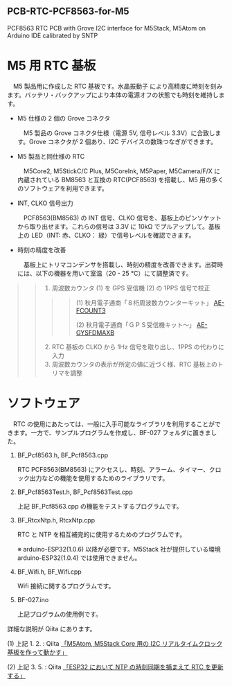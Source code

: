 ## PCB-RTC-PCF8563-for-M5
PCF8563 RTC PCB with Grove I2C interface for M5Stack, M5Atom on Arduino IDE calibrated by SNTP

# M5 用 RTC 基板

　M5 製品用に作成した RTC 基板です。水晶振動子 により高精度に時刻を刻みます。バッテリ・バックアップにより本体の電源オフの状態でも時刻を維持します。

- M5 仕様の 2 個の Grove コネクタ

    　M5 製品の Grove コネクタ仕様（電源 5V, 信号レベル 3.3V）に合致します。Grove コネクタが 2 個あり、I2C デバイスの数珠つなぎができます。

- M5 製品と同仕様の RTC

    　M5Core2, M5StickC/C Plus, M5CoreInk, M5Paper, M5Camera/F/X に内蔵されている BM8563 と互換の RTC(PCF8563) を搭載し、M5 用の多くのソフトウェアを利用できます。

- INT, CLKO 信号出力

    　PCF8563(BM8563) の INT 信号、CLKO 信号を、基板上のピンソケットから取り出せます。これらの信号は 3.3V に 10kΩ でプルアップして。基板上の LED（INT: 赤、CLKO： 緑）で信号レベルを確認できます。 

- 時刻の精度を改善

    　基板上にトリマコンデンサを搭載し、時刻の精度を改善できます。出荷時には、以下の機器を用いて室温（20 - 25 ℃）にて調整済です。

>> 1. 周波数カウンタ (1) を GPS 受信機 (2) の 1PPS 信号で校正
>>>> (1) 秋月電子通商「８桁周波数カウンターキット」 [AE-FCOUNT3](
https://akizukidenshi.com/catalog/g/gK-13432/)
>>>>
>>>> (2) 秋月電子通商「ＧＰＳ受信機キット～」 [AE-GYSFDMAXB](
https://akizukidenshi.com/catalog/g/gK-09991/)
>> 2. RTC 基板の CLKO から 1Hz 信号を取り出し、1PPS の代わりに入力
>> 3. 周波数カウンタの表示が所定の値に近づく様、RTC 基板上のトリマを調整

# ソフトウェア
　RTC の使用にあたっては、一般に入手可能なライブラリを利用することができます。一方で、サンプルプログラムを作成し、BF-027 フォルダに置きました。  

1. BF_Pcf8563.h, BF_Pcf8563.cpp

    RTC PCF8563(BM8563) にアクセスし、時刻、アラーム、タイマー、クロック出力などの機能を使用するためのライブラリです。

2. BF_Pcf8563Test.h, BF_Pcf8563Test.cpp

    上記 BF_Pcf8563.cpp の機能をテストするプログラムです。

3. BF_RtcxNtp.h, RtcxNtp.cpp

    RTC と NTP を相互補完的に使用するためのプログラムです。
    
    ※ arduino-ESP32(1.0.6) 以降が必要です。M5Stack 社が提供している環境 arduino-ESP32(1.0.4) では使用できません。

4. BF_Wifi.h, BF_Wifi.cpp

    Wifi 接続に関するプログラムです。

5. BF-027.ino

    上記プログラムの使用例です。

詳細な説明が Qiita にあります。

(1) 上記 1. 2. : Qiita [「M5Atom, M5Stack Core 用の I2C リアルタイムクロック基板を作って動かす」](https://qiita.com/BotanicFields/items/dc35e12423be8f6e9b4e)

(2) 上記 3. 5. : Qiita [「ESP32 において NTP の時刻同期を捕まえて RTC を更新する」](https://qiita.com/BotanicFields/items/f1e28af5a63e4ccf7023)





